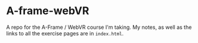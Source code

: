 # A-frame-webVR
A repo for the A-Frame / WebVR course I'm taking.
My notes, as well as the links to all the exercise pages are in `index.html`.
